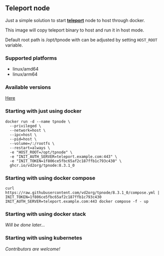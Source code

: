Teleport node
-------------

Just a simple solution to start **[teleport](https://goteleport.com/)** node to host through docker.

This image will copy teleport binary to host and run it in host mode.

Default root path is /opt/tpnode with can be adjusted by setting `HOST_ROOT` variable.

### Supported platforms

* linux/amd64
* linux/arm64

### Available versions

[Here](https://github.com/users/vd2org/packages/container/package/tpnode)

### Starting with just using docker

```shell
docker run -d --name tpnode \
  --privileged \
  --network=host \
  --ipc=host \
  --pid=host \
  --volume=/:/rootfs \
  --restart=always \
  -e "HOST_ROOT=/opt/tpnode" \
  -e "INIT_AUTH_SERVER=teleport.example.com:443" \
  -e "INIT_TOKEN=1f806ce5fbc65af2c187ffb1c793c430" \
  ghcr.io/vd2org/tpnode:8.3.1_0
```

### Starting with using docker compose

```shell
curl https://raw.githubusercontent.com/vd2org/tpnode/8.3.1_0/compose.yml |
INIT_TOKEN=1f806ce5fbc65af2c187ffb1c793c430 INIT_AUTH_SERVER=teleport.example.com:443 docker compose -f - up
```

### Starting with using docker stack

_Will be done later..._

### Starting with using kubernetes

_Contributors are welcome!_
